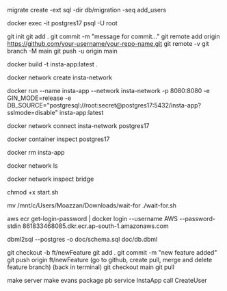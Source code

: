 <!-- new migration file command -->
migrate create -ext sql -dir db/migration -seq add_users

<!-- access postgres shell -->
docker exec -it postgres17 psql -U root

<!-- github upload steps -->
git init
git add .
git commit -m "message for commit..."
git remote add origin https://github.com/your-username/your-repo-name.git
git remote -v
git branch -M main
git push -u origin main

<!-- (1) build docker image of project -->
docker build -t insta-app:latest .

<!-- (2) creating a new network so postgres and insta can have same network -->
docker network create insta-network

<!-- (3) start container from built image -->
docker run --name insta-app --network insta-network -p 8080:8080 -e GIN_MODE=release -e DB_SOURCE="postgresql://root:secret@postgres17:5432/insta-app?sslmode=disable" insta-app:latest

<!-- (4) to connect network  -->
docker network connect insta-network postgres17

<!-- to check ip address of running container -->
docker container inspect postgres17

<!-- remove a container -->
docker rm insta-app

<!-- check networks of docker containers -->
docker network ls

<!-- for more details about a docker network (bridge is name of network) -->
docker network inspect bridge

<!-- to lauch all services in a docker network at onnce using docker-compose -->

<!-- to make file executable -->
chmod +x start.sh

<!-- command to move from windows download folder to current work dir -->
mv /mnt/c/Users/Moazzan/Downloads/wait-for ./wait-for.sh

<!-- login to aws ecr using cli -->
aws ecr get-login-password | docker login --username AWS --password-stdin 861833468085.dkr.ecr.ap-south-1.amazonaws.com

<!-- sql file from dbml file -->
dbml2sql --postgres -o doc/schema.sql doc/db.dbml

<!-- before merging changes with main branch -->
git checkout -b ft/newFeature
git add .
git commit -m "new feature added"
git push origin ft/newFeature
(go to github, create pull, merge and delete feature branch)
(back in terminal)
git checkout main
git pull

<!-- using gRPC -->
make server
make evans
package pb
service InstaApp
call CreateUser